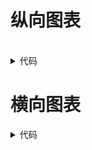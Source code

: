 <script setup>
import Vertical from '../src/chart/3dBarChart/vertical.vue';
import Horizon from '../src/chart/3dBarChart/horizon.vue';
</script>
<style lang="scss">
.title {
    font-size: 24px;
}
</style>


   
# 纵向图表
<br/>

<Vertical />

<details>
<summary>代码</summary>

```vue
<script setup>
import DataChart from "../component/dataChart.vue";
import { renderItemFnGenerator, get3DBarOption } from '../config/render3DBarChart'

import { computed, onMounted, ref } from 'vue'

const barSource = ref([{
  name:'企业1',
  total:613
},{
  name:'企业2',
  total:243
},{
  name:'企业3',
  total:643
},{
  name:'企业4',
  total:143
},{
  name:'企业5',
  total:423
}])
const barOption = computed(()=>get3DBarOption({
    xAxis: {
      data: barSource.value.map(e => e.name)
    },
    series: [
      {
        name: '企业车辆数',
        type: 'custom',
        renderItem: renderItemFnGenerator(),
        data: barSource.value.map(e => e.total)
      }
    ]
  }))

</script>

<template>
  <DataChart
      class="bar-chart"
      :option="barOption"
      :source="barSource"
    />
</template>
```

</details>


# 横向图表
<Horizon/>

<details>
<summary>代码</summary>

```vue
<script setup>
import DataChart from "../component/dataChart.vue";
import { renderHorizontalItemFnGenerator, getHorizontal3DBarOption } from '../config/render3DBarChart'

import { computed, onMounted, ref } from 'vue'


import { horizontalGreenBar } from '../config/colorFor3d'


const barSource = ref([{
  name:'企业1',
  total:613
},{
  name:'企业2',
  total:243
},{
  name:'企业3',
  total:643
},{
  name:'企业4',
  total:143
},{
  name:'企业5',
  total:423
}])
const barOption = computed(()=>getHorizontal3DBarOption({
    yAxis: {
      data: barSource.value.map(e => e.name)
    },
    grid: {
      top: '10px',
      height: '92%'
    },
    series: [
      {
        name: '企业车辆数',
        type: 'custom',
        renderItem: renderHorizontalItemFnGenerator({
          color:horizontalGreenBar
        }),
        data: barSource.value.map(e => e.total)
      }
    ]
  }))

</script>

<template>
  <DataChart
      class="bar-chart"
      :option="barOption"
      :source="barSource"
    />
</template>

```

</details>